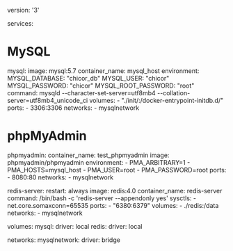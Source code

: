 version: '3'

services:
  # MySQL
  mysql:
    image: mysql:5.7
    container_name: mysql_host
    environment:
        MYSQL_DATABASE: "chicor_db"
        MYSQL_USER: "chicor"
        MYSQL_PASSWORD: "chicor"
        MYSQL_ROOT_PASSWORD: "root"    
    command: mysqld --character-set-server=utf8mb4 --collation-server=utf8mb4_unicode_ci
    volumes:
        - "./init/:/docker-entrypoint-initdb.d/"
    ports:
        - 3306:3306
    networks:
        - mysqlnetwork       

  # phpMyAdmin
  phpmyadmin:
    container_name: test_phpmyadmin
    image: phpmyadmin/phpmyadmin
    environment:
        - PMA_ARBITRARY=1
        - PMA_HOSTS=mysql_host
        - PMA_USER=root
        - PMA_PASSWORD=root
    ports:
        - 8080:80
    networks:
        - mysqlnetwork

  redis-server:
    restart: always
    image: redis:4.0
    container_name: redis-server
    command: /bin/bash -c 'redis-server --appendonly yes'
    sysctls:
        - net.core.somaxconn=65535
    ports:
        - "6380:6379"
    volumes:
        - ./redis:/data
    networks:
        - mysqlnetwork

volumes:
    mysql:
      driver: local
    redis:
      driver: local

networks:
    mysqlnetwork:
      driver: bridge
